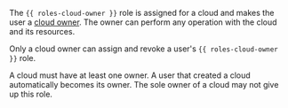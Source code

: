 
The `{{ roles-cloud-owner }}` role is assigned for a cloud and makes the user a [cloud owner](../resource-manager/concepts/resources-hierarchy.md#owner). The owner can perform any operation with the cloud and its resources.

Only a cloud owner can assign and revoke a user's `{{ roles-cloud-owner }}` role.

A cloud must have at least one owner. A user that created a cloud automatically becomes its owner. The sole owner of a cloud may not give up this role.
